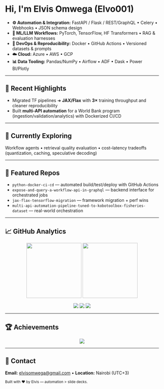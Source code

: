 # Hi, I'm **Elvis Omwega** (Elvo001)

- **⚙️ Automation & Integration:** FastAPI / Flask / REST/GraphQL • Celery • Webhooks • JSON schema design  
- **🧠 ML/LLM Workflows:** PyTorch, TensorFlow, HF Transformers • RAG & evaluation harnesses  
- **🧪 DevOps & Reproducibility:** Docker • GitHub Actions • Versioned datasets & prompts  
- **☁️ Cloud:** Azure • AWS • GCP  
- **📊 Data Tooling:** Pandas/NumPy • Airflow • ADF • Dask • Power BI/Plotly

---

## 🔭 Recent Highlights
- Migrated TF pipelines ➜ **JAX/Flax** with **3×** training throughput and cleaner reproducibility  
- Built **multi-API automation** for a World Bank program (ingestion/validation/analytics) with Dockerized CI/CD  

---

## 🧪 Currently Exploring
Workflow agents • retrieval quality evaluation • cost–latency tradeoffs (quantization, caching, speculative decoding)

---

## 📌 Featured Repos
- `python-docker-ci-cd` — automated build/test/deploy with GitHub Actions  
- `expose-and-query-a-workflow-api-in-graphql` — backend interface for orchestrated jobs  
- `jax-flax-tensorflow-migration` — framework migration + perf wins  
- `multi-api-automation-pipeline-tuned-to-kobotoolbox-fisheries-dataset` — real-world orchestration  

---

## 📈 GitHub Analytics

<p align="center">
  <img height="180em" src="https://github-readme-stats.vercel.app/api?username=Elvo001&show_icons=true&theme=tokyonight&include_all_commits=true&count_private=true&hide_border=true&hide=stars" />
  <img height="180em" src="https://github-readme-stats.vercel.app/api/top-langs/?username=Elvo001&layout=compact&theme=tokyonight&hide_border=true" />
</p>

<p align="center">
  <img src="https://github-profile-summary-cards.vercel.app/api/cards/profile-details?username=Elvo001&theme=tokyonight" />
  <img src="https://github-profile-summary-cards.vercel.app/api/cards/stats?username=Elvo001&theme=tokyonight&hide=stars,prs,issues" />
  <img src="https://github-profile-summary-cards.vercel.app/api/cards/productive-time?username=Elvo001&theme=tokyonight&utcOffset=3" />
</p>

---

## 🏆 Achievements
<p align="center">
  <img src="https://github-profile-trophy.vercel.app/?username=Elvo001&theme=onedark&no-frame=true&margin-w=15&row=1&column=5&exclude=Stars,Star,stars,Followers,followers,Issues,issues" />
</p>

---

## 🤝 Contact
**Email:** elvisomwega@gmail.com • **Location:** Nairobi (UTC+3)

<sub>Built with ❤️ by Elvis — automation > slide decks.</sub>
